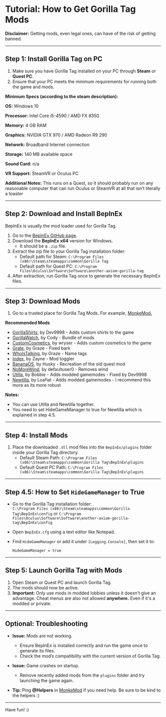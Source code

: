 # Tutorial: How to Get Gorilla Tag Mods 

**Disclaimer:** Getting mods, even legal ones, can have of the risk of getting banned. 

---

## **Step 1: Install Gorilla Tag on PC**
1. Make sure you have Gorilla Tag installed on your PC through **Steam** or **Quest PC**.
2. Ensure that your PC meets the minimum requirements for running both the game and mods.

**Minimum Specs (according to the steam description):**

**OS:** Windows 10

**Processor:** Intel Core i5-4590 / AMD FX 8350

**Memory:** 4 GB RAM

**Graphics:** NVIDIA GTX 970 / AMD Radeon R9 290

**Network:** Broadband Internet connection

**Storage:** 140 MB available space

**Sound Card:** n/a

**VR Support:** SteamVR or Oculus PC

**Additional Notes:** This runs on a Quest, so it should probably run on any reasonable computer that can run Oculus or SteamVR at all that isn't literally a toaster

---

## **Step 2: Download and Install BepInEx**
BepInEx is usually the mod loader used for Gorilla Tag.

1. Go to the [BepInEx GitHub page](https://github.com/BepInEx/BepInEx/releases).
2. Download the **BepInEx x64** version for Windows.
   - It should be a `.zip` file.
3. Extract the zip file to your Gorilla Tag installation folder:
   - Default path for Steam: `C:\Program Files (x86)\Steam\steamapps\common\Gorilla Tag`
   - Default path for Quest PC: `C:\Program Files\Oculus\Software\Software\another-axiom-gorilla-tag`
4. After extraction, run Gorilla Tag once to generate the necessary BepInEx files.

---

## **Step 3: Download Mods**
1. Go to a trusted place for Gorilla Tag Mods. For example, [MonkeMod.](https://discord.gg/b2MhDBAzTv)

**Recommended Mods**
- [GorillaShirts](https://github.com/developer9998/GorillaShirts), by Dev9998 - Adds custom shirts to the game
- [GorillaWatch](https://github.com/developer-cody/GorillaWatch), by Cody - Bundle of mods
- [CustomCosmetics](https://github.com/defaultuser0-nerd/CustomCosmetics), by wryser - Adds custom cosmetics to the game
- [Grate](https://github.com/The-Graze/Grate), by Graze - Fixed bark
- [WhoIsTalking](https://github.com/The-Graze/WhoIsTalking), by Graze - Name tags
- [Index](https://github.com/zaynethedev/Index), by Zayne - Mod toggler 
- [BananaOS](https://github.com/HuskyGT/Banana-OS/tree/main), by Husky - Recreation of the old quest mod
- [NoMoreWind](https://github.com/defaultuser0-nerd/NoMoreWind), by defaultuser0 - Removes wind
- [Utilla](https://github.com/developer9998/Utilla), by Bobbie - Adds modded gamemodes - Fixed by Dev9998
- [Newtilla](https://github.com/Loafiat/Newtilla), by Loafiat - Adds modded gamemodes - I recommend this more as its more robust

**Notes:** 
- You can use Utilla and Newtilla together.
- You need to set HideGameManager to true for Newtilla which is explained in step 4.5.
  
---

## **Step 4: Install Mods**
1. Place the downloaded `.dll` mod files into the `BepInEx/plugins` folder inside your Gorilla Tag directory.
   - Default Steam Path: `C:\Program Files (x86)\Steam\steamapps\common\Gorilla Tag\BepInEx\plugins`
   - Default Quest PC Path: `C:\Program Files (x86)\Steam\steamapps\common\Gorilla Tag\BepInEx\plugins`
---
## **Step 4.5: How to Set `HideGameManager` to True**
- Go to the Gorilla Tag installation folder:  
  `C:\Program Files (x86)\Steam\steamapps\common\Gorilla Tag\BepInEx\config` or
  `C:\Program Files\Oculus\Software\Software\another-axiom-gorilla-tag\BepInEx\config`
- Open `BepInEx.cfg` using a text editor like Notepad.
- Find `HideGameManager` or add it under `[Logging.Console]`, then set it to:
  
  ```plaintext
  HideGameManager = true
  
---

## **Step 5: Launch Gorilla Tag with Mods**
1. Open Steam or Quest PC and launch Gorilla Tag.
2. The mods should now be active.
3. **Important:** Only use mods in modded lobbies unless it doesn't give an advantage. Cheat menus are also not allowed **anywhere.** Even if it's a modded or private.

---

## **Optional: Troubleshooting**
- **Issue:** Mods are not working.  
  - Ensure BepInEx is installed correctly and run the game once to generate its files.
  - Check the mod’s compatibility with the current version of Gorilla Tag.
  
- **Issue:** Game crashes on startup.  
  - Remove recently added mods from the `plugins` folder and try launching the game again.

- **Tip:** Ping **@Helpers** in [MonkeMod](https://discord.gg/b2MhDBAzTv) if you need help. Be sure to be kind to the helpers :)

---

Have fun! :)
